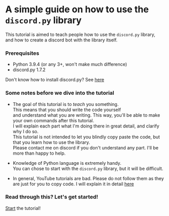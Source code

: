 # A simple guide on how to use the `discord.py` library

This tutorial is aimed to teach people how to use the `discord.py` library, <br>
and how to create a discord bot with the library itself.



### Prerequisites
- Python 3.9.4 (or any 3+, won't make much difference)
- discord.py 1.7.2

Don't know how to install discord.py? See [here](https://pypi.org/project/discord.py/)


### Some notes before we dive into the tutorial

- The goal of this tutorial is to _teach_ you something. <br> 
  This means that you should write the code yourself <br> and understand what you are writing. 
  This way, you'll be able to make your own commands after this tutorial. <br>
  I will explain each part what I'm doing there in great detail, and clarify why I do so. <br>
  This tutorial is not intended to let you blindly copy paste the code, but that you learn how to use the library. <br>
  Please contact me on discord if you don't understand any part. I'll be more than happy to help.

- Knowledge of Python language is extremely handy. <br> You can chose to start with the `discord.py` library, but it will be difficult.

- In general, YouTube tutorials are bad. Please do not follow them as they are just for you to copy code. I will explain it in detail [here]()


### Read through this? Let's get started!
[Start](https://github.com/dank-tagg/dpy-tutorial/blob/main/chapter-1-setup.md) the tutorial!


